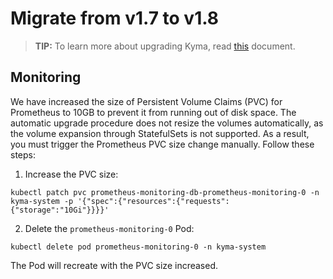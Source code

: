 # Migrate from v1.7 to v1.8

>**TIP:** To learn more about upgrading Kyma, read [this](https://kyma-project.io/docs/master/root/kyma/#installation-upgrade-kyma) document.


## Monitoring

We have increased the size of Persistent Volume Claims (PVC) for Prometheus to 10GB to prevent it from running out of disk space. The automatic upgrade procedure does not resize the volumes automatically, as the volume expansion through StatefulSets is not supported. As a result, you must trigger the Prometheus PVC size change manually.
Follow these steps:

1. Increase the PVC size:

```
kubectl patch pvc prometheus-monitoring-db-prometheus-monitoring-0 -n kyma-system -p '{"spec":{"resources":{"requests":{"storage":"10Gi"}}}}'
```
2. Delete the `prometheus-monitoring-0` Pod:  

```
kubectl delete pod prometheus-monitoring-0 -n kyma-system
```
The Pod will recreate with the PVC size increased.

